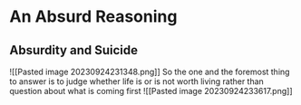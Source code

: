 # An Absurd Reasoning
## Absurdity and Suicide
![[Pasted image 20230924231348.png]]
So the one and the foremost thing to answer is to judge whether life is or is not worth living rather than question about what is coming first
![[Pasted image 20230924233617.png]]
